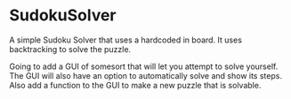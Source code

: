 # SudokuSolver
A simple Sudoku Solver that uses a hardcoded in board. It uses backtracking to solve the puzzle.

Going to add a GUI of somesort that will let you attempt to solve yourself.
The GUI will also have an option to automatically solve and show its steps.
Also add a function to the GUI to make a new puzzle that is solvable.
